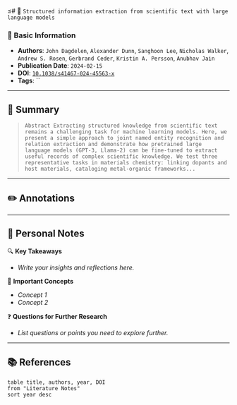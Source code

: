 ≤# 📖 `Structured information extraction from scientific text with large language models`

### 📌 Basic Information
- **Authors**: `John Dagdelen`, `Alexander Dunn`, `Sanghoon Lee`, `Nicholas Walker`, `Andrew S. Rosen`, `Gerbrand Ceder`, `Kristin A. Persson`, `Anubhav Jain`
- **Publication Date**: `2024-02-15`
- **DOI**: [`10.1038/s41467-024-45563-x`](https://doi.org/10.1038/s41467-024-45563-x)
- **Tags**: ``

---

## 📝 Summary
> `Abstract
            Extracting structured knowledge from scientific text remains a challenging task for machine learning models. Here, we present a simple approach to joint named entity recognition and relation extraction and demonstrate how pretrained large language models (GPT-3, Llama-2) can be fine-tuned to extract useful records of complex scientific knowledge. We test three representative tasks in materials chemistry: linking dopants and host materials, cataloging metal-organic frameworks...`

---

## ✏️ Annotations


---

## 🧐 Personal Notes
🔍 **Key Takeaways**  
- _Write your insights and reflections here._

📌 **Important Concepts**  
- _Concept 1_  
- _Concept 2_

❓ **Questions for Further Research**  
- _List questions or points you need to explore further._

---

## 📚 References
```dataview
table title, authors, year, DOI
from "Literature Notes"
sort year desc
```


